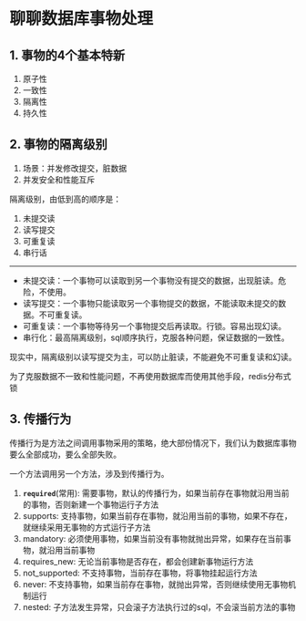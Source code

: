 # 聊聊数据库事物处理

## 1. 事物的4个基本特新

1. 原子性
2. 一致性
3. 隔离性
4. 持久性

## 2. 事物的隔离级别

1. 场景：并发修改提交，脏数据
2. 并发安全和性能互斥



隔离级别，由低到高的顺序是：

1. 未提交读
2. 读写提交
3. 可重复读
4. 串行话

---

* 未提交读：一个事物可以读取到另一个事物没有提交的数据，出现脏读。危险，不使用。
* 读写提交：一个事物只能读取另一个事物提交的数据，不能读取未提交的数据。不可重复读。
* 可重复读：一个事物等待另一个事物提交后再读取。行锁。容易出现幻读。
* 串行化：最高隔离级别，sql顺序执行，克服各种问题，保证数据的一致性。


现实中，隔离级别以读写提交为主，可以防止脏读，不能避免不可重复读和幻读。

为了克服数据不一致和性能问题，不再使用数据库而使用其他手段，redis分布式锁

## 3. 传播行为

传播行为是方法之间调用事物采用的策略，绝大部份情况下，我们认为数据库事物要么全部成功，要么全部失败。

一个方法调用另一个方法，涉及到传播行为。

1. **`required`**(常用): 需要事物，默认的传播行为，如果当前存在事物就沿用当前的事物，否则新建一个事物运行子方法
2. supports: 支持事物，如果当前存在事物，就沿用当前的事物，如果不存在，就继续采用无事物的方式运行子方法
3. mandatory: 必须使用事物，如果当前没有事物就抛出异常，如果存在当前事物，就沿用当前事物
4. requires_new: 无论当前事物是否存在，都会创建新事物运行方法
5. not_supported: 不支持事物，当前存在事物，将事物挂起运行方法
6. never: 不支持事物，如果当前存在事物，就抛出异常，否则继续使用无事物机制运行
7. nested: 子方法发生异常，只会滚子方法执行过的sql，不会滚当前方法的事物


 























